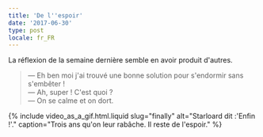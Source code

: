 ```yaml
---
title: 'De l''espoir'
date: '2017-06-30'
type: post
locale: fr_FR
---
```


La réflexion de la semaine dernière semble en avoir produit d'autres.

<!-- more -->

> — Eh ben moi j'ai trouvé une bonne solution pour s'endormir sans s'embêter !  
> — Ah, super ! C'est quoi ?  
> — On se calme et on dort.

{% include video_as_a_gif.html.liquid
    slug="finally"
    alt="Starloard dit :'Enfin !'."
    caption="Trois ans qu'on leur rabâche. Il reste de l'espoir."
%}
